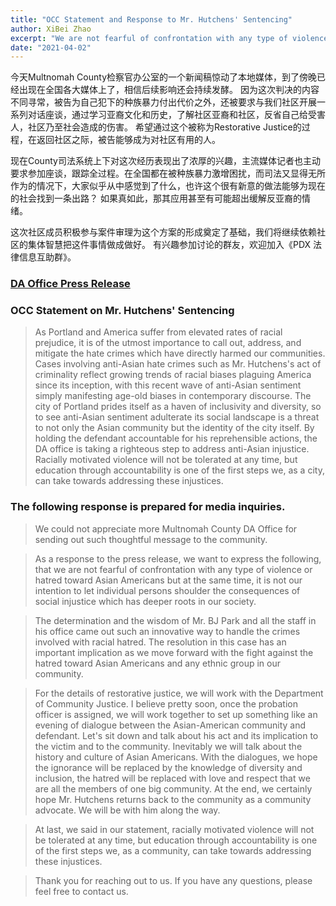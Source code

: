 ```yaml
---
title: "OCC Statement and Response to Mr. Hutchens' Sentencing"
author: XiBei Zhao
excerpt: "We are not fearful of confrontation with any type of violence or hatred toward Asian Americans but at the same time, it is not our intention to let individual persons shoulder the consequences of social injustice which has deeper roots in our society."
date: "2021-04-02"
---
```


今天Multnomah County检察官办公室的一个新闻稿惊动了本地媒体，到了傍晚已经出现在全国各大媒体上了，相信后续影响还会持续发酵。 因为这次判决的内容不同寻常，被告为自己犯下的种族暴力付出代价之外，还被要求与我们社区开展一系列对话座谈，通过学习亚裔文化和历史，了解社区亚裔和社区，反省自己给受害人，社区乃至社会造成的伤害。 希望通过这个被称为Restorative Justice的过程，在返回社区之际，被告能够成为对社区有用的人。

现在County司法系统上下对这次经历表现出了浓厚的兴趣，主流媒体记者也主动要求参加座谈，跟踪全过程。在全国都在被种族暴力激增困扰，而司法又显得无所作为的情况下，大家似乎从中感觉到了什么，也许这个很有新意的做法能够为现在的社会找到一条出路？ 如果真如此，那其应用甚至有可能超出缓解反亚裔的情绪。

这次社区成员积极参与案件审理为这个方案的形成奠定了基础，我们将继续依赖社区的集体智慧把这件事情做成做好。 有兴趣参加讨论的群友，欢迎加入《PDX 法律信息互助群》。

### [DA Office Press Release](https://www.mcda.us/index.php/news/bias-crime-case-ends-with-restorative-justice-agreement/)


### OCC Statement on Mr. Hutchens' Sentencing

> As Portland and America suffer from elevated rates of racial prejudice, it is of the utmost importance to call out, address, and mitigate the hate crimes which have directly harmed our communities. Cases involving anti-Asian hate crimes such as Mr. Hutchens's act of criminality reflect growing trends of racial biases plaguing America since its inception, with this recent wave of anti-Asian sentiment simply manifesting age-old biases in contemporary discourse. The city of Portland prides itself as a haven of inclusivity and diversity, so to see anti-Asian sentiment adulterate its social landscape is a threat to not only the Asian community but the identity of the city itself. By holding the defendant accountable for his reprehensible actions, the DA office is taking a righteous step to address anti-Asian injustice. Racially motivated violence will not be tolerated at any time, but education through accountability is one of the first steps we, as a city, can take towards addressing these injustices.

### The following response is prepared for media inquiries.


> We could not appreciate more Multnomah County DA Office for sending out such thoughtful message to the community.  

> As a response to the press release, we want to express the following, that we are not fearful of confrontation with any type of violence or hatred toward Asian Americans but at the same time, it is not our intention to let individual persons shoulder the consequences of social injustice which has deeper roots in our society.

> The determination and the wisdom of Mr. BJ Park and all the staff in his office came out such an innovative way to handle the crimes involved with racial hatred. The resolution in this case has an important implication as we move forward with the fight against the hatred toward Asian Americans and any ethnic group in our community.

> For the details of restorative justice, we will work with the Department of Community Justice. I believe pretty soon, once the probation officer is assigned, we will work together to set up something like an evening of dialogue between the Asian-American community and defendant. Let's sit down and talk about his act and its implication to the victim and to the community. Inevitably we will talk about the history and culture of Asian Americans. With the dialogues, we hope the ignorance will be replaced by the knowledge of diversity and inclusion, the hatred will be replaced with love and respect that we are all the members of one big community. At the end, we certainly hope Mr. Hutchens returns back to the community as a community advocate. We will be with him along the way.

> At last, we said in our statement, racially motivated violence will not be tolerated at any time, but education through accountability is one of the first steps we, as a community, can take towards addressing these injustices.

>Thank you for reaching out to us. If you have any questions, please feel free to contact us.
